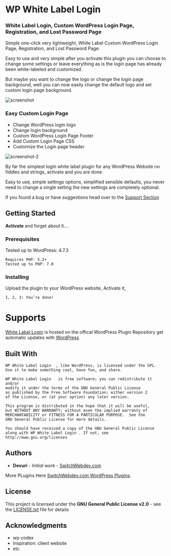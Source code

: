 # WP White Label Login


### White Label Login, Custom WordPress Login Page, Registration, and Lost Password Page

Simple one-click very lightweight, White Label Custom WordPress Login Page, Registration, and Lost Password Page.

Easy to use and very simple after you activate this plugin you can choose to change some settings or leave everything as is the login page has already been white-labeled and customized.

But maybe you want to change the logo or change the login page background, well you can now easily change the default logo and set custom login page background.

![screenshot](https://user-images.githubusercontent.com/4777400/77988677-8ce1b900-72e2-11ea-81cc-f93c835119b4.png)

###  Easy Custom Login Page 
* Change WordPress login logo
* Change login background
* Custom WordPress Login Page Footer
* Add Custom Login Page CSS
* Customize the Login page header

![screenshot-2](https://user-images.githubusercontent.com/4777400/78467339-4a98ed00-76d1-11ea-829e-a0eb7a01f31f.png)

By far the simplest login white label plugin for any WordPress Website no fiddles and strings, activate and you are done.

Easy to use, simple settings options, simplified sensible defaults, you never need to change a single setting the new settings are completely optional.

If you found a bug or have suggestions head over to the [Support Section](https://wordpress.org/support/plugin/wp-white-label-login/)


## Getting Started

**Activate** and forget about it....

### Prerequisites

Tested up to WordPress: 4.7.3

```
Requires PHP: 5.2+
Tested up to PHP: 7.0
```

### Installing

Upload the plugin to your WordPress website, Activate it,

```
1, 2, 3: You’re done!
```

# Supports

[White Label Login](https://wordpress.org/plugins/wp-white-label-login/) is hosted on the offical WordPress Plugin Repository get  automatic updates with [WordPress](https://wordpress.org/plugins/wp-white-label-login/)

## Built With


	WP White Label Login  , like WordPress, is licensed under the GPL.
	Use it to make something cool, have fun, and share.

	WP White Label Login   is free software; you can redistribute it and/or
	modify it under the terms of the GNU General Public License
	as published by the Free Software Foundation; either version 2
	of the License, or (at your option) any later version.

	This program is distributed in the hope that it will be useful,
	but WITHOUT ANY WARRANTY; without even the implied warranty of
	MERCHANTABILITY or FITNESS FOR A PARTICULAR PURPOSE.  See the
	GNU General Public License for more details.

	You should have received a copy of the GNU General Public License
	along with WP White Label Login . If not, see http://www.gnu.org/licenses


## Authors

* **Devuri** - *Initial work* - [SwitchWebdev.com](http://SwitchWebdev.com/)

More PLugins Here [SwitchWebdev.com WordPress Plugins](http://SwitchWebdev.com/wordpress-plugins/).

## License

This project is licensed under the **GNU General Public License v2.0** - see the [LICENSE.txt](LICENSE.txt) file for details

## Acknowledgments

* wp codex
* Inspiration: client website
* etc
